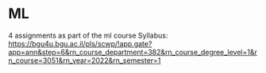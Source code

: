 # ML
4 assignments as part of the ml course
Syllabus:
https://bgu4u.bgu.ac.il/pls/scwp/!app.gate?app=ann&step=6&rn_course_department=382&rn_course_degree_level=1&rn_course=3051&rn_year=2022&rn_semester=1
